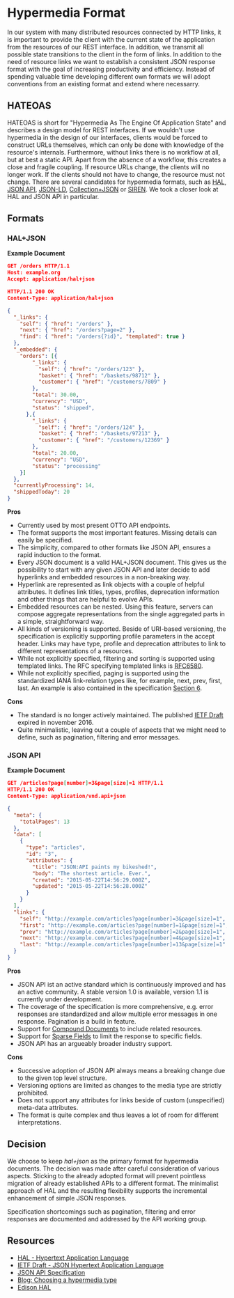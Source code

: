 # Hypermedia Format
In our system with many distributed resources connected by HTTP links, it is important to provide the client with the current state of the application from the resources of our REST interface. In addition, we transmit all possible state transitions to the client in the form of links.
In addition to the need of resource links we want to establish a consistent JSON response format with the goal of increasing productivity and efficiency. Instead of spending valuable time developing different own formats we will adopt conventions from an existing format and extend where necessarry.

## HATEOAS
HATEOAS is short for "Hypermedia As The Engine Of Application State" and describes a design model for REST interfaces.
If we wouldn't use hypermedia in the design of our interfaces, clients would be forced to construct URLs themselves, which can only be done with knowledge of the resource's internals. Furthermore, without links there is no workflow at all, but at best a static API. Apart from the absence of a workflow, this creates a close and fragile coupling. If resource URLs change, the clients will no longer work. If the clients should not have to change, the resource must not change.
There are several candidates for hypermedia formats, such as [HAL](http://stateless.co/hal_specification.html), [JSON API](https://jsonapi.org/), [JSON-LD](https://json-ld.org/), [Collection+JSON](http://amundsen.com/media-types/collection/) or [SIREN](https://github.com/kevinswiber/siren).
We took a closer look at HAL and JSON API in particular.

## Formats

### HAL+JSON

**Example Document**

```json
GET /orders HTTP/1.1
Host: example.org
Accept: application/hal+json

HTTP/1.1 200 OK
Content-Type: application/hal+json

{
  "_links": {
    "self": { "href": "/orders" },
    "next": { "href": "/orders?page=2" },
    "find": { "href": "/orders{?id}", "templated": true }
  },
  "_embedded": {
    "orders": [{
        "_links": {
          "self": { "href": "/orders/123" },
          "basket": { "href": "/baskets/98712" },
          "customer": { "href": "/customers/7809" }
        },
        "total": 30.00,
        "currency": "USD",
        "status": "shipped",
      },{
        "_links": {
          "self": { "href": "/orders/124" },
          "basket": { "href": "/baskets/97213" },
          "customer": { "href": "/customers/12369" }
        },
        "total": 20.00,
        "currency": "USD",
        "status": "processing"
    }]
  },
  "currentlyProcessing": 14,
  "shippedToday": 20
}
```

**Pros**
* Currently used by most present OTTO API endpoints.
* The format supports the most important features. Missing details can easily be specified.
* The simplicity, compared to other formats like JSON API, ensures a rapid induction to the format.
* Every JSON document is a valid HAL+JSON document. This gives us the possibility to start with any given JSON API and later decide to add hyperlinks and embedded resources in a non-breaking way.
* Hyperlink are represented as link objects with a couple of helpful attributes. It defines link titles, types, profiles, deprecation information and other things that are helpful to evolve APIs.
* Embedded resources can be nested. Using this feature, servers can compose aggregate representations from the single aggregated parts in a simple, straightforward way.
* All kinds of versioning is supported. Beside of URI-based versioning, the specification is explicitly supporting profile parameters in the accept header. Links may have type, profile and deprecation attributes to link to different representations of a resources.
* While not explicitly specified, filtering and sorting is supported using templated links. The RFC specifying templated links is [RFC6580](https://tools.ietf.org/html/rfc6570).
* While not explicitly specified, paging is supported using the standardized IANA link-relation types like, for example, next, prev, first, last. An example is also contained in the specification [Section 6](https://tools.ietf.org/html/draft-kelly-json-hal-08#section-6).

**Cons**
* The standard is no longer actively maintained. The published [IETF Draft](https://tools.ietf.org/html/draft-kelly-json-hal-08) expired in november 2016.
* Quite minimalistic, leaving out a couple of aspects that we might need to define, such as pagination, filtering and error messages.

### JSON API

**Example Document**
```json
GET /articles?page[number]=3&page[size]=1 HTTP/1.1
HTTP/1.1 200 OK
Content-Type: application/vnd.api+json

{
  "meta": {
    "totalPages": 13
  },
  "data": [
    {
      "type": "articles",
      "id": "3",
      "attributes": {
        "title": "JSON:API paints my bikeshed!",
        "body": "The shortest article. Ever.",
        "created": "2015-05-22T14:56:29.000Z",
        "updated": "2015-05-22T14:56:28.000Z"
      }
    }
  ],
  "links": {
    "self": "http://example.com/articles?page[number]=3&page[size]=1",
    "first": "http://example.com/articles?page[number]=1&page[size]=1",
    "prev": "http://example.com/articles?page[number]=2&page[size]=1",
    "next": "http://example.com/articles?page[number]=4&page[size]=1",
    "last": "http://example.com/articles?page[number]=13&page[size]=1"
  }
} 
```

**Pros**
* JSON API ist an active standard which is continuously improved and has an active community. A stable version 1.0 is available, version 1.1 is currently under development.
* The coverage of the specification is more comprehensive, e.g. error responses are standardized and allow multiple error messages in one response. Pagination is a build in feature.
* Support for [Compound Documents](https://jsonapi.org/format/#document-compound-documents) to include related resources.
* Support for [Sparse Fields](https://jsonapi.org/format/#fetching-sparse-fieldsets) to limit the response to specific fields.
* JSON API has an argueably broader industry support.

**Cons**
* Successive adoption of JSON API always means a breaking change due to the given top level structure.
* Versioning options are limited as changes to the media type are strictly prohibited.
* Does not support any attributes for links beside of custom (unspecified) meta-data attributes.
* The format is quite complex and thus leaves a lot of room for different interpretations.

## Decision
We choose to keep _hal+json_ as the primary format for hypermedia documents.
The decision was made after careful consideration of various aspects. Sticking to the already adopted format will prevent pointless migration of already established APIs to a different format. The minimalist approach of HAL and the resulting flexibility supports the incremental enhancement of simple JSON responses.

Specification shortcomings such as pagination, filtering and error responses are documented and addressed by the API working group.

## Resources
* [HAL - Hypertext Application Language](http://stateless.co/hal_specification.html)
* [IETF Draft - JSON Hypertext Application Language](https://tools.ietf.org/html/draft-kelly-json-hal-08)
* [JSON API Specification](https://jsonapi.org)
* [Blog: Choosing a hypermedia type](https://sookocheff.com/post/api/on-choosing-a-hypermedia-format/)
* [Edison HAL](https://github.com/otto-de/edison-hal)